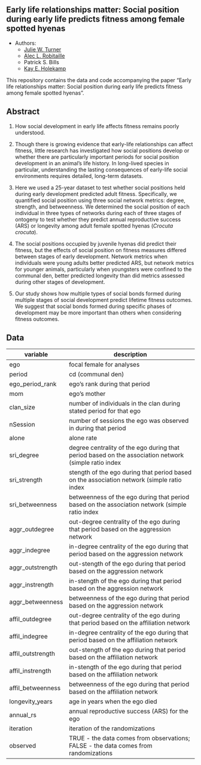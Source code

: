 
## Early life relationships matter: Social position during early life predicts fitness among female spotted hyenas

  - Authors:
      - [Julie W. Turner](https://www.julwturner.com)
      - [Alec L. Robitaille](http://robitalec.ca)
      - Patrick S. Bills
      - [Kay E. Holekamp](https://www.holekamplab.org)

This repository contains the data and code accompanying the paper “Early
life relationships matter: Social position during early life predicts
fitness among female spotted hyenas”.

## Abstract

1.  How social development in early life affects fitness remains poorly
    understood.

2.  Though there is growing evidence that early-life relationships can
    affect fitness, little research has investigated how social
    positions develop or whether there are particularly important
    periods for social position development in an animal’s life history.
    In long-lived species in particular, understanding the lasting
    consequences of early-life social environments requires detailed,
    long-term datasets.

3.  Here we used a 25-year dataset to test whether social positions held
    during early development predicted adult fitness. Specifically, we
    quantified social position using three social network metrics:
    degree, strength, and betweenness. We determined the social position
    of each individual in three types of networks during each of three
    stages of ontogeny to test whether they predict annual reproductive
    success (ARS) or longevity among adult female spotted hyenas
    (*Crocuta crocuta*).

4.  The social positions occupied by juvenile hyenas did predict their
    fitness, but the effects of social position on fitness measures
    differed between stages of early development. Network metrics when
    individuals were young adults better predicted ARS, but network
    metrics for younger animals, particularly when youngsters were
    confined to the communal den, better predicted longevity than did
    metrics assessed during other stages of development.

5.  Our study shows how multiple types of social bonds formed during
    multiple stages of social development predict lifetime fitness
    outcomes. We suggest that social bonds formed during specific phases
    of development may be more important than others when considering
    fitness outcomes.

## Data

| variable           | description                                                                                          |
| ------------------ | ---------------------------------------------------------------------------------------------------- |
| ego                | focal female for analyses                                                                            |
| period             | cd (communal den)                                                                                    |
| ego\_period\_rank  | ego’s rank during that period                                                                        |
| mom                | ego’s mother                                                                                         |
| clan\_size         | number of individuals in the clan during stated period for that ego                                  |
| nSession           | number of sessions the ego was observed in during that period                                        |
| alone              | alone rate                                                                                           |
| sri\_degree        | degree centrality of the ego during that period based on the association network (simple ratio index |
| sri\_strength      | stength of the ego during that period based on the association network (simple ratio index           |
| sri\_betweenness   | betweenness of the ego during that period based on the association network (simple ratio index       |
| aggr\_outdegree    | out-degree centrality of the ego during that period based on the aggression network                  |
| aggr\_indegree     | in-degree centrality of the ego during that period based on the aggression network                   |
| aggr\_outstrength  | out-stength of the ego during that period based on the aggression network                            |
| aggr\_instrength   | in-stength of the ego during that period based on the aggression network                             |
| aggr\_betweenness  | betweenness of the ego during that period based on the aggression network                            |
| affil\_outdegree   | out-degree centrality of the ego during that period based on the affiliation network                 |
| affil\_indegree    | in-degree centrality of the ego during that period based on the affiliation network                  |
| affil\_outstrength | out-stength of the ego during that period based on the affiliation network                           |
| affil\_instrength  | in-stength of the ego during that period based on the affiliation network                            |
| affil\_betweenness | betweenness of the ego during that period based on the affiliation network                           |
| longevity\_years   | age in years when the ego died                                                                       |
| annual\_rs         | annual reproductive success (ARS) for the ego                                                        |
| iteration          | iteration of the randomizations                                                                      |
| observed           | TRUE - the data comes from observations; FALSE - the data comes from randomizations                  |
